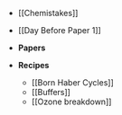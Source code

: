 
- [[Chemistakes]]
- [[Day Before Paper 1]]
- **Papers**

- **Recipes**
	- [[Born Haber Cycles]]
	- [[Buffers]]
	- [[Ozone breakdown]]


